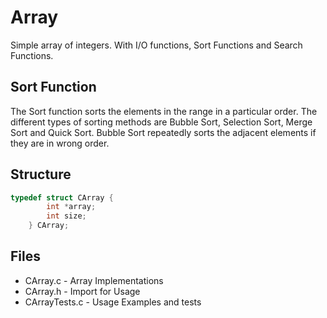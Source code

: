 # Array

Simple array of integers. With I/O functions, Sort Functions and Search Functions.

## Sort Function

The Sort function sorts the elements in the range in a particular order. The different types of sorting methods are Bubble Sort, Selection Sort, Merge Sort and Quick Sort. Bubble Sort repeatedly sorts the adjacent elements if they are in wrong order.

## Structure

```C
typedef struct CArray {
		int *array;
		int size;
	} CArray;
```

## Files

- CArray.c - Array Implementations
- CArray.h - Import for Usage
- CArrayTests.c - Usage Examples and tests
